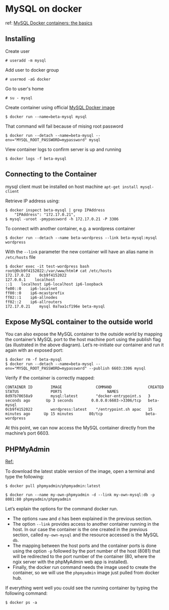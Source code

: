 # MySQL on docker

ref: [MySQL Docker containers: the basics](https://severalnines.com/database-blog/mysql-docker-containers-understanding-basics)

## Installing

Create user

    # useradd -m mysql
    
Add user to docker group

    # usermod -aG docker

Go to user's home

    # su - mysql
    
Create container using official [MySQL Docker image](https://hub.docker.com/_/mysql)

    $ docker run --name=beta-mysql mysql

That command will fail because of mising root password

    $ docker run --detach --name=beta-mysql --env="MYSQL_ROOT_PASSWORD=mypassword" mysql
    
View container logs to confirm server is up and running

    $ docker logs -f beta-mysql
    
    
## Connecting to the Container

mysql client must be installed on host machine `apt-get install mysql-client`

Retrieve IP address using:

    $ docker inspect beta-mysql | grep IPAddress
        "IPAddress": "172.17.0.21",
    $ mysql -uroot -pmypassword -h 172.17.0.21 -P 3306
    
To connect with another container, e.g. a wordpress container

    $ docker run --detach --name beta-wordpress --link beta-mysql:mysql wordpress
    
With the `--link` parameter the new container will have an alias name in `/etc/hosts` file

    $ docker exec -it test-wordpress bash
    root@0cb9f4152022:/var/www/html# cat /etc/hosts
    172.17.0.22    0cb9f4152022
    127.0.0.1    localhost
    ::1    localhost ip6-localhost ip6-loopback
    fe00::0    ip6-localnet
    ff00::0    ip6-mcastprefix
    ff02::1    ip6-allnodes
    ff02::2    ip6-allrouters
    172.17.0.21    mysql 0a7aa1cf196e beta-mysql
    
## Expose MySQL container to the outside world

You can also expose the MySQL container to the outside world by mapping the container’s MySQL port to the host machine port using the publish flag (as illustrated in the above diagram). Let’s re-initiate our container and run it again with an exposed port:

    $ docker rm -f beta-mysql
    $ docker run --detach --name=beta-mysql --env="MYSQL_ROOT_PASSWORD=mypassword" --publish 6603:3306 mysql
    
    
Verify if the container is correctly mapped:

    CONTAINER ID        IMAGE               COMMAND                CREATED             STATUS              PORTS                    NAMES
    8d97b70658a9        mysql:latest        "docker-entrypoint.s   3 seconds ago       Up 3 seconds        0.0.0.0:6603->3306/tcp   beta-mysql
    0cb9f4152022        wordpress:latest    "/entrypoint.sh apac   15 minutes ago      Up 15 minutes       80/tcp                   beta-wordpress
 
At this point, we can now access the MySQL container directly from the machine’s port 6603.

## PHPMyAdmin

[Ref:](https://medium.com/@migueldoctor/run-mysql-phpmyadmin-locally-in-3-steps-using-docker-74eb735fa1fc)

To download the latest stable version of the image, open a terminal and type the following:

    $ docker pull phpmyadmin/phpmyadmin:latest
    
    $ docker run --name my-own-phpmyadmin -d --link my-own-mysql:db -p 8081:80 phpmyadmin/phpmyadmin
    
Let’s explain the options for the command docker run.

* The options `name` and `d` has been explained in the previous section.
* The option `--link` provides access to another container running in the host. In our case the container is the one created in the previous section, called `my-own-mysql` and the resource accessed is the MySQL `db`.
* The mapping between the host ports and the container ports is done using the option `-p` followed by the port number of the host (8081) that will be redirected to the port number of the container (80, where the ngix server with the phpMyAdmin web app is installed).
* Finally, the docker run command needs the image used to create the container, so we will use the `phpmyadmin` image just pulled from docker hub.

If everything went well you could see the running container by typing the following command:

    $ docker ps -a

